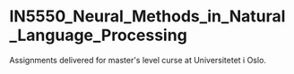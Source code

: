 # IN5550_Neural_Methods_in_Natural_Language_Processing
Assignments delivered for master's level curse at Universitetet i Oslo.
